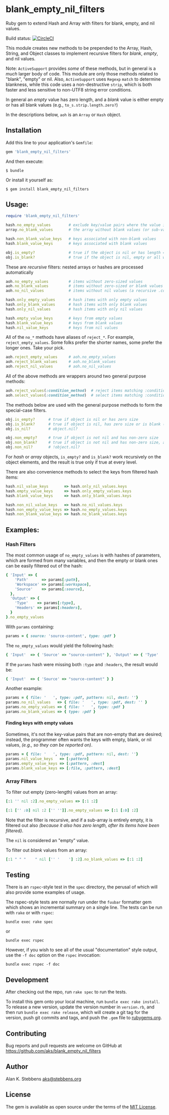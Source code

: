# blank_empty_nil_filters

Ruby gem to extend Hash and Array with filters for blank, empty, and nil values.

Build status: [![CircleCI](https://circleci.com/gh/aks/blank_empty_nil_filters/tree/master.svg?style=svg)](https://circleci.com/gh/aks/blank_empty_nil_filters/tree/master)

This module creates new methods to be prepended to the Array, Hash, String,
and Object classes to implement recursive filters for _blank_, _empty_, and
nil values.

Note: `ActiveSupport` provides _some_ of these methods, but in general is a *much* larger body
of code.  This module are only those methods related to "blank", "empty" or nil. Also,
`ActiveSupport` uses `Regexp` `match` to determine blankness, while this code uses a
non-destructive `strip`, which is both faster and less sensitive to non-UTF8 string error
conditions.

In general an _empty_ value has zero length, and a _blank_ value is either empty or has
all blank values (e.g., `to_s.strip.length.zero?`)

In the descriptions below, `aoh` is an `Array` or `Hash` object.

## Installation

Add this line to your application's `Gemfile`:

```ruby
gem 'blank_empty_nil_filters'
```

And then execute:

    $ bundle

Or install it yourself as:

    $ gem install blank_empty_nil_filters

## Usage:

```ruby
require 'blank_empty_nil_filters'

hash.no_empty_values        # exclude key/value pairs where the value is empty
array.no_blank_values       # the array without blank values (or sub-values)

hash.non_blank_value_keys   # keys associated with non-blank values
hash.blank_value_keys       # keys associated with blank values

obj.is_empty?               # true if the object is nil or has length == 0
obj.is_blank?               # true if the object is nil, empty or all whitespace
```

These are _recursive_ filters: nested arrays or hashes are processed automatically

```ruby
aoh.no_empty_values         # items without zero-sized values
aoh.no_blank_values         # items without zero-sized or blank values
aoh.no_nil_values           # items without nil values (a recursive .compact)

hash.only_empty_values      # hash items with only empty values
hash.only_blank_values      # hash items with only blank values
hash.only_nil_values        # hash items with only nil values

hash.empty_value_keys       # keys from empty values
hash.blank_value_keys       # keys from blank values
hash.nil_value_keys         # keys from nil values
```

All of the `no_*` methods have aliases of `reject_*`.  For example, `reject_empty_values`.
Some folks prefer the shorter names, some prefer the longer ones.  Take your pick.

```ruby
aoh.reject_empty_values     # aoh.no_empty_values
aoh.reject_blank_values     # aoh.no_blank_values
aoh.reject_nil_values       # aoh.no_nil_values
```

All of the above methods are wrappers around two general purpose methods:

```ruby
aoh.reject_values(:condition_method)  # reject items matching :condition_method
aoh.select_values(:condition_method)  # select items matching :condition_method
```


The methods below are used with the general purpose methods to form the special-case filters.

```ruby
obj.is_empty?      # true if object is nil or has zero size
obj.is_blank?      # true if object is nil, has zero size or is blank (whitespace strings)
obj.is_nil?        # object.nil?

obj.non_empty?     # true if object is not nil and has non-zero size
obj.non_blank?     # true if object is not nil and has non-zero size, and is not blank
obj.non_nil?       # !object.nil?
```

For _hash_ or _array_ objects, `is_empty?` and `is_blank?` work recursively on the object
elements, and the result is true only if true at every level.

There are also convenience methods to select the keys from filtered hash items:

```ruby
hash.nil_value_keys       => hash.only_nil_values.keys
hash.empty_value_keys     => hash.only_empty_values.keys
hash.blank_value_keys     => hash.only_blank_values.keys

hash.non_nil_value_keys   => hash.no_nil_values.keys
hash.non_empty_value_keys => hash.no_empty_values.keys
hash.non_blank_value_keys => hash.no_blank_values.keys
```

## Examples:

### Hash Filters

The most common usage of `no_empty_values` is with hashes of parameters, which are formed from
many variables, and then the empty or blank ones can be easily filtered out of the hash:

```ruby
{ 'Input' => {
    'Path'      => params[:path],
    'Workspace' => params[:workspace],
    'Source'    => params[:source],
  },
  'Output' => {
    'Type'    => params[:type],
    'Headers' => params[:headers],
  }
}.no_empty_values
```

With `params` containing:

```ruby
params = { source: 'source-content', type: :pdf }
```

The `no_empty_values` would yield the following hash:

```ruby
{ 'Input'  => { 'Source' => "source-content" }, 'Output' => { 'Type'   => :pdf } }
```

If the `params` hash were missing both `:type` and `:headers`, the result would be:

```ruby
{ 'Input'  => { 'Source' => "source-content" } }
```

Another example:

```ruby
params = { file: '   ', type: :pdf, pattern: nil, dest: ''}
params.no_nil_values   => { file: '   ', type: :pdf, dest: '' }
params.no_empty_values => { file: '   ', type: :pdf }
params.no_blank_values => { type: :pdf }
```

#### Finding keys with empty values

Sometimes, it's not the key-value pairs that are non-empty that are desired; instead,
the programmer often wants the keys with empty, blank, or nil values, _(e.g., so they can 
be reported on)_.

```ruby
params = { file: '   ', type: :pdf, pattern: nil, dest: ''}
params.nil_value_keys   => [:pattern]
params.empty_value_keys => [:pattern, :dest]
params.blank_value_keys => [:file, :pattern, :dest]
```

### Array Filters

To filter out empty (zero-length) values from an array:

```ruby
[:1 '' nil :2].no_empty_values => [:1 :2]

[:1 ['' :b] nil :2 ['' '']].no_empty_values => [:1 [:b] :2]
```

Note that the filter is recursive, and if a sub-array is entirely empty, it is filtered out also _(because it also has zero length, after its items have been filtered)_.

The `nil` is considered an "empty" value.

To filter out _blank_ values from an array:

```ruby
[:1 " " "    " nil ['' '    '] :2].no_blank_values => [:1 :2]
```

## Testing

There is an `rspec`-style test in the `spec` directory, the perusal of which will also provide
some examples of usage.

The rspec-style tests are normally run under the `fuubar` formatter gem which shows an incremental summary on a single line.  The
tests can be run with `rake` or with `rspec`:

    bundle exec rake spec

or

    bundle exec rspec

However, if you wish to see all of the usual "documentation" style output, use the `-f doc` option on the `rspec` invocation:

    bundle exec rspec -f doc

## Development

After checking out the repo, run `rake spec` to run the tests.

To install this gem onto your local machine, run `bundle exec rake install`. To release a new version, update the version number in `version.rb`, and then run `bundle exec rake release`, which will create a git tag for the version, push git commits and tags, and push the `.gem` file to [rubygems.org](https://rubygems.org).


## Contributing

Bug reports and pull requests are welcome on GitHub at https://github.com/aks/blank_empty_nil_filters

## Author

Alan K. Stebbens <aks@stebbens.org>

## License

The gem is available as open source under the terms of the [MIT License](https://opensource.org/licenses/MIT).
